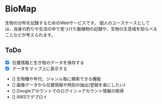# BioMap
生物の分布を記録するためのWebサービスです。
個人のユースケースとしては、自身の釣りや生活の中で見つけた動植物の記録や、生物の生息域を知らべることなどが考えられます。

## ToDo
- [x] 位置情報と生き物のデータを保存する  
- [x] データをマップ上に表示する  
- [] 生物種や年代、ジャンル毎に検索できる機能  
- [] 画像データから位置情報や時刻の抽出(登録を楽にしたい)  
- [] Googleアカウントでのログイン→アカウント情報の取得  
- [] AWSでデプロイ  
